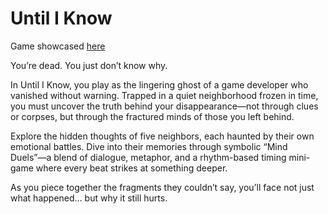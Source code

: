 # Until I Know

Game showcased [here](https://sh1kha.itch.io/untill-i-know)

You’re dead. You just don’t know why.

In Until I Know, you play as the lingering ghost of a game developer who vanished without warning. Trapped in a quiet neighborhood frozen in time, you must uncover the truth behind your disappearance—not through clues or corpses, but through the fractured minds of those you left behind.

Explore the hidden thoughts of five neighbors, each haunted by their own emotional battles. Dive into their memories through symbolic “Mind Duels”—a blend of dialogue, metaphor, and a rhythm-based timing mini-game where every beat strikes at something deeper.

As you piece together the fragments they couldn’t say, you’ll face not just what happened… but why it still hurts.
